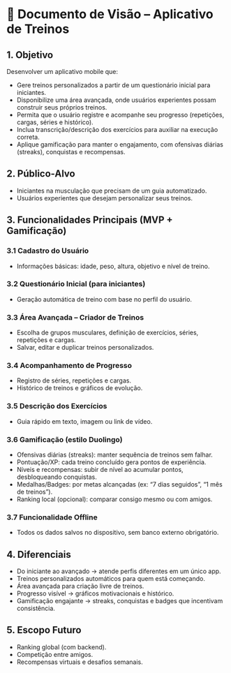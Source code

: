 # 📘 Documento de Visão – Aplicativo de Treinos

## 1. Objetivo
Desenvolver um aplicativo mobile que:

- Gere treinos personalizados a partir de um questionário inicial para iniciantes.
- Disponibilize uma área avançada, onde usuários experientes possam construir seus próprios treinos.
- Permita que o usuário registre e acompanhe seu progresso (repetições, cargas, séries e histórico).
- Inclua transcrição/descrição dos exercícios para auxiliar na execução correta.
- Aplique gamificação para manter o engajamento, com ofensivas diárias (streaks), conquistas e recompensas.

## 2. Público-Alvo
- Iniciantes na musculação que precisam de um guia automatizado.
- Usuários experientes que desejam personalizar seus treinos.

## 3. Funcionalidades Principais (MVP + Gamificação)

### 3.1 Cadastro do Usuário
- Informações básicas: idade, peso, altura, objetivo e nível de treino.

### 3.2 Questionário Inicial (para iniciantes)
- Geração automática de treino com base no perfil do usuário.

### 3.3 Área Avançada – Criador de Treinos
- Escolha de grupos musculares, definição de exercícios, séries, repetições e cargas.
- Salvar, editar e duplicar treinos personalizados.

### 3.4 Acompanhamento de Progresso
- Registro de séries, repetições e cargas.
- Histórico de treinos e gráficos de evolução.

### 3.5 Descrição dos Exercícios
- Guia rápido em texto, imagem ou link de vídeo.

### 3.6 Gamificação (estilo Duolingo)
- Ofensivas diárias (streaks): manter sequência de treinos sem falhar.
- Pontuação/XP: cada treino concluído gera pontos de experiência.
- Níveis e recompensas: subir de nível ao acumular pontos, desbloqueando conquistas.
- Medalhas/Badges: por metas alcançadas (ex: “7 dias seguidos”, “1 mês de treinos”).
- Ranking local (opcional): comparar consigo mesmo ou com amigos.

### 3.7 Funcionalidade Offline
- Todos os dados salvos no dispositivo, sem banco externo obrigatório.

## 4. Diferenciais
- Do iniciante ao avançado → atende perfis diferentes em um único app.
- Treinos personalizados automáticos para quem está começando.
- Área avançada para criação livre de treinos.
- Progresso visível → gráficos motivacionais e histórico.
- Gamificação engajante → streaks, conquistas e badges que incentivam consistência.

## 5. Escopo Futuro
- Ranking global (com backend).
- Competição entre amigos.
- Recompensas virtuais e desafios semanais.
